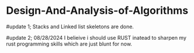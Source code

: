 # Design-And-Analysis-of-Algorithms
#update 1;
Stacks and Linked list skeletons are done. 

#update 2; 08/28/2024
I belieive i should use RUST inatead to sharpen my rust programming skills which are just blunt for now.